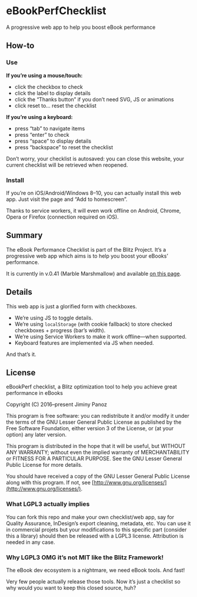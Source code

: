 # eBookPerfChecklist
A progressive web app to help you boost eBook performance

## How-to

### Use

**If you’re using a mouse/touch:**

- click the checkbox to check
- click the label to display details
- click the “Thanks button” if you don’t need SVG, JS or animations
- click reset to… reset the checklist

**If you’re using a keyboard:**

- press “tab” to navigate items
- press “enter” to check
- press “space” to display details
- press “backspace” to reset the checklist

Don’t worry, your checklist is autosaved: you can close this website, your current checklist will be retrieved when reopened.

### Install

If you’re on iOS/Android/Windows 8–10, you can actually install this web app. Just visit the page and “Add to homescreen”.

Thanks to service workers, it will even work offline on Android, Chrome, Opera or Firefox (connection required on iOS).

## Summary

The eBook Performance Checklist is part of the Blitz Project. It’s a progressive web app which aims is to help you boost your eBooks’ performance.

It is currently in v.0.41 (Marble Marshmallow) and available [on this page](https://friendsofepub.github.io/eBookPerfChecklist/).

## Details

This web app is just a glorified form with checkboxes.

- We’re using JS to toggle details.
- We’re using `localStorage` (with cookie fallback) to store checked checkboxes + progress (bar’s width).
- We’re using Service Workers to make it work offline—when supported.
- Keyboard features are implemented via JS when needed.

And that’s it. 

## License 

eBookPerf checklist, a Blitz optimization tool to help you achieve great performance in eBooks

Copyright (C) 2016–present Jiminy Panoz

This program is free software: you can redistribute it and/or modify it under the terms of the GNU Lesser General Public License as published by the Free Software Foundation, either version 3 of the License, or (at your option) any later version.

This program is distributed in the hope that it will be useful, but WITHOUT ANY WARRANTY; without even the implied warranty of MERCHANTABILITY or FITNESS FOR A PARTICULAR PURPOSE. See the GNU Lesser General Public License for more details.

You should have received a copy of the GNU Lesser General Public License along with this program.  If not, see [http://www.gnu.org/licenses/](http://www.gnu.org/licenses/).

### What LGPL3 actually implies

You can fork this repo and make your own checklist/web app, say for Quality Assurance, InDesign’s export cleaning, metadata, etc. You can use it in commercial projets but your modifications to this specific part (consider this a library) should then be released with a LGPL3 license. Attribution is needed in any case.

### Why LGPL3 OMG it’s not MIT like the Blitz Framework!

The eBook dev ecosystem is a nightmare, we need eBook tools. And fast!

Very few people actually release those tools. Now it’s just a checklist so why would you want to keep this closed source, huh?
